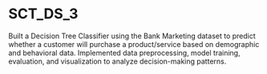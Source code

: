 # SCT_DS_3
Built a Decision Tree Classifier using the Bank Marketing dataset to predict whether a customer will purchase a product/service based on demographic and behavioral data. Implemented data preprocessing, model training, evaluation, and visualization to analyze decision-making patterns.
